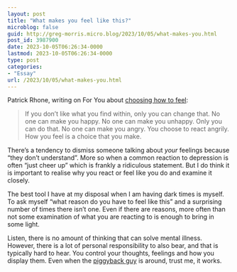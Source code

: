 ```yaml
---
layout: post
title: "What makes you feel like this?"
microblog: false
guid: http://greg-morris.micro.blog/2023/10/05/what-makes-you.html
post_id: 3987900
date: 2023-10-05T06:26:34-0000
lastmod: 2023-10-05T06:26:34-0000
type: post
categories:
- "Essay"
url: /2023/10/05/what-makes-you.html
---
```

Patrick Rhone, writing on For You about [choosing how to feel](https://foryou.micro.blog/2023/10/04/you-can-choose.html):

> If you don’t like what you find within, only you can change that. No one can make you happy. No one can make you unhappy. Only you can do that. No one can make you angry. You choose to react angrily. How you feel is a choice that you make.

There’s a tendency to dismiss someone talking about *your* feelings because “they don’t understand”. More so when a common reaction to depression is often “just cheer up” which is frankly a ridiculous statement. But I do think it is important to realise why you react or feel like you do and examine it closely. 

The best tool I have at my disposal when I am having dark times is myself. To ask myself “what reason do you have to feel like this” and a surprising number of times there isn’t one. Even if there are reasons, more often than not some examination of what you are reacting to is enough to bring in some light. 

Listen, there is no amount of thinking that can solve mental illness. However, there is a lot of personal responsibility to also bear, and that is typically hard to hear. You control your thoughts, feelings and how you display them. Even when the [piggyback guy](https://www.patrickrhone.net/the-piggyback-guy/) is around, trust me, it works.
